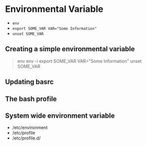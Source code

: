 # Environmental Variable

- `env`
- `export SOME_VAR VAR="Some Information"`
- `unset SOME_VAR`

## Creating a simple environmental variable

> env
> env -i
> export SOME_VAR VAR="Some Information"
> unset SOME_VAR

## Updating basrc

## The bash profile

## System wide environment variable

- /etc/environment
- /etc/profile
- /etc/profile.d/